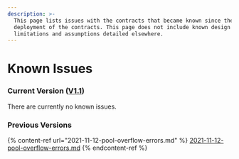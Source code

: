```yaml
---
description: >-
  This page lists issues with the contracts that became known since the
  deployment of the contracts. This page does not include known design
  limitations and assumptions detailed elsewhere.
---
```


# Known Issues

### Current Version ([V1.1](../contracts.md#version-1.1))

There are currently no known issues.

### Previous Versions

{% content-ref url="2021-11-12-pool-overflow-errors.md" %}
[2021-11-12-pool-overflow-errors.md](2021-11-12-pool-overflow-errors.md)
{% endcontent-ref %}
